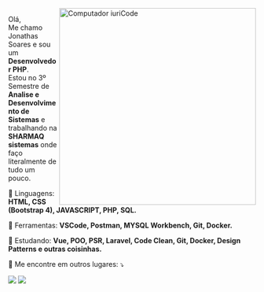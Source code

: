 <img src="https://raw.githubusercontent.com/MicaelliMedeiros/micaellimedeiros/master/image/computer-illustration.png" min-width="400px" max-width="400px" width="400px" align="right" alt="Computador iuriCode">

<p align="left"> 
  Olá,<br>Me chamo Jonathas Soares e sou um <strong>Desenvolvedor PHP</strong>.<br>
  Estou no 3º Semestre de <strong>Analise e Desenvolvimento de Sistemas</strong> e trabalhando na <strong>SHARMAQ sistemas</strong> onde faço literalmente de tudo um pouco.
</p>

<p align="left">
  🦄 Linguagens: <strong>HTML, CSS (Bootstrap 4), JAVASCRIPT, PHP, SQL.</strong>
</p>

<p align="left">
  💼 Ferramentas: <strong>VSCode, Postman, MYSQL Workbench, Git, Docker.</strong>
</p>

<p align="left">
  📖 Estudando: <strong>Vue, POO, PSR, Laravel, Code Clean, Git, Docker, Design Patterns e outras coisinhas.</strong>
</p>

<p align="left">
  💌 Me encontre em outros lugares: ⤵️
</p>

<p align="left">
  <a href="mailto:joul.gs@gmail.com" alt="Gmail">
  <img src="https://img.shields.io/badge/-Gmail-FF0000?style=flat-square&labelColor=FF0000&logo=gmail&logoColor=white&link=mailto:joul.gs@gmail.com" /></a>

  <a href="ttps://www.linkedin.com/in/jonathas-soares-a03b40119" alt="Linkedin">
  <img src="https://img.shields.io/badge/-Linkedin-0e76a8?style=flat-square&logo=Linkedin&logoColor=white&link=https://www.linkedin.com/in/jonathas-soares-a03b40119" /></a>

  <!--<a href="#" alt="WhatsApp">
  <img src="https://img.shields.io/badge/-WhatsApp-25d366?style=flat-square&labelColor=25d366&logo=whatsapp&logoColor=white&link=API-DO-SEU-WHATSAPP"/></a>-->
</p>  
